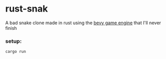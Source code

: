 # rust-snak
A bad snake clone made in rust using the [bevy game engine](https://bevyengine.org/) that I'll never finish

### setup: 
```
cargo run
```

